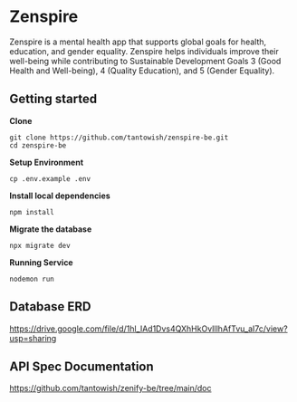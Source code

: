 # Zenspire

Zenspire is a mental health app that supports global goals for health, education, and gender equality. Zenspire helps individuals improve their well-being while contributing to Sustainable Development Goals 3 (Good Health and Well-being), 4 (Quality Education), and 5 (Gender Equality).

## Getting started

**Clone**

```
git clone https://github.com/tantowish/zenspire-be.git
cd zenspire-be
```

**Setup Environment**

```
cp .env.example .env
```

**Install local dependencies**

```
npm install
```

**Migrate the database**

```
npx migrate dev
```

**Running Service**

```
nodemon run
```

## Database ERD

https://drive.google.com/file/d/1hl_IAd1Dvs4QXhHkOvIllhAfTvu_aI7c/view?usp=sharing

## API Spec Documentation

https://github.com/tantowish/zenify-be/tree/main/doc
